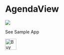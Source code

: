 # AgendaView

[![](https://jitpack.io/v/apollo29/agendaView.svg)](https://jitpack.io/#apollo29/agendaView)

See Sample App

<a href='https://ko-fi.com/H2H32EWM1' target='_blank'><img height='36' style='border:0px;height:36px;' src='https://cdn.ko-fi.com/cdn/kofi1.png?v=2' border='0' alt='Buy Me a Coffee at ko-fi.com' /></a>

